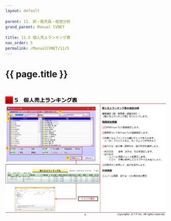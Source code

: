 ```yaml
---
layout: default

parent: 11. 卸・販売員・経営分析
grand_parent: Manual CVNET

title: 11.5 個人売上ランキング表
nav_order: 5
permalink: /ManualCVNET/11/5
---
```


# {{ page.title }} <br/><br/>

<a href="/img/OroshiHanbaiin/OH7.PNG" target="_blank">
<img src="/img/OroshiHanbaiin/OH7.PNG" alt="login image"></a>

